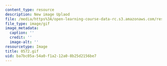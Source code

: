 ```yaml
---
content_type: resource
description: New image Uplaod
file: /media/https%3A/open-learning-course-data-rc.s3.amazonaws.com/res-21g-01-kana-spring-2010/ba7bc05a54a0f1a212a08b25d2156be7_0572.gif
file_type: image/gif
image_metadata:
  caption: ''
  credit: ''
  image-alt: ''
resourcetype: Image
title: 0572.gif
uid: ba7bc05a-54a0-f1a2-12a0-8b25d2156be7
---
```

